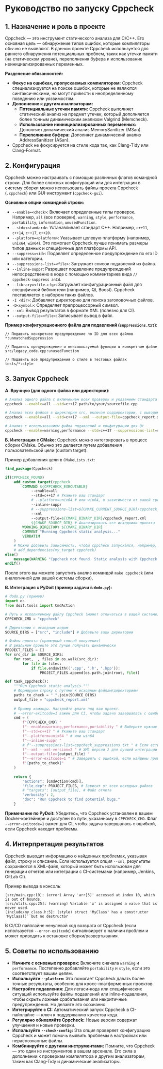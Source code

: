 # Руководство по запуску Cppcheck

## 1. Назначение и роль в проекте

Cppcheck — это инструмент статического анализа для C/C++. Его основная цель — обнаружение типов ошибок, которые компиляторы обычно не выявляют. В данном проекте Cppcheck используется для раннего обнаружения потенциальных проблем, таких как утечки памяти (на статическом уровне), переполнения буфера и использование неинициализированных переменных.

**Разделение обязанностей:**
- **Фокус на ошибках, пропускаемых компилятором:** Cppcheck специализируется на поиске ошибок, которые не являются синтаксическими, но могут привести к неопределенному поведению или уязвимостям.
- **Дополнение к другим анализаторам:**
    - **Потенциальные утечки памяти:** Cppcheck выполняет статический анализ на предмет утечек, который дополняется более точным динамическим анализом Valgrind (Memcheck).
    - **Использование неинициализированных переменных:** Дополняет динамический анализ MemorySanitizer (MSan).
    - **Переполнение буфера:** Дополняет динамический анализ AddressSanitizer (ASan).
- Cppcheck не фокусируется на стиле кода так, как Clang-Tidy или Clang-Format.

## 2. Конфигурация

Cppcheck можно настраивать с помощью различных флагов командной строки. Для более сложных конфигураций или для интеграции в систему сборки можно использовать файлы проекта Cppcheck (`.cppcheck`) или GUI-инструмент (`cppcheck-gui`).

**Основные опции командной строки:**
- `--enable=<check>`: Включает определенные типы проверок. Например, `all` (все проверки), `warning`, `style`, `performance`, `portability`, `information`, `unusedFunction`.
- `--std=<standard>`: Устанавливает стандарт C++. Например, `c++11`, `c++14`, `c++17`, `c++20`.
- `--platform=<platform>`: Указывает целевую платформу (например, `unix64`, `win64`). Это помогает Cppcheck лучше понимать размеры типов данных и специфичные для платформы API.
- `--suppress=<id>`: Подавляет определенное предупреждение по его ID или категории.
- `--suppressions-list=<file>`: Загружает список подавлений из файла.
- `--inline-suppr`: Разрешает подавление предупреждений непосредственно в коде с помощью комментариев вида `// cppcheck-suppress anId`.
- `--library=<file.cfg>`: Загружает конфигурационный файл для специфичной библиотеки (например, Qt, Boost). Cppcheck поставляется с набором таких файлов.
- `-I <dir>`: Добавляет директорию для поиска заголовочных файлов.
- `-D<symbol>`: Определяет препроцессорный символ.
- `--xml`: Вывод результатов в формате XML (полезно для CI).
- `--output-file=<file>`: Записывает вывод в файл.

**Пример конфигурационного файла для подавлений (`suppressions.txt`):**
```
// Подавить конкретное предупреждение по ID для всех файлов
*:unmatchedSuppression

// Подавить предупреждение о неиспользуемой функции в конкретном файле
src/legacy_code.cpp:unusedFunction

// Подавить все предупреждения о стиле в тестовых файлах
tests/*:style
```

## 3. Запуск Cppcheck

**А. Вручную (для одного файла или директории):**
```bash
# Анализ одного файла с включением всех проверок и указанием стандарта C++17
cppcheck --enable=all --std=c++17 path/to/your/sourcefile.cpp

# Анализ всех файлов в директории src, включая поддиректории, с выводом в XML
cppcheck --enable=all --std=c++17 --xml --output-file=cppcheck_report.xml src/

# Анализ с использованием файла подавлений и конфигурации для Qt
cppcheck --enable=warning,performance --std=c++17 --suppressions-list=suppressions.txt --library=qt.cfg src/
```

**Б. Интеграция с CMake:**
Cppcheck можно интегрировать в процесс сборки CMake. Обычно это делается путем добавления пользовательской цели (custom target).

Пример добавления цели в `CMakeLists.txt`:
```cmake
find_package(Cppcheck)

if(CPPCHECK_FOUND)
    add_custom_target(cppcheck
        COMMAND ${CPPCHECK_EXECUTABLE}
            --enable=all
            --std=c++17 # Укажите ваш стандарт
            # --platform=unix64 # или win64, в зависимости от вашей среды Docker
            --inline-suppr
            # --suppressions-list=${CMAKE_CURRENT_SOURCE_DIR}/cppcheck_suppressions.txt # Если есть файл подавлений
            --xml
            --output-file=${CMAKE_BINARY_DIR}/cppcheck_report.xml
            ${CMAKE_SOURCE_DIR} # Анализировать все исходники проекта
        WORKING_DIRECTORY ${CMAKE_BINARY_DIR}
        COMMENT "Running Cppcheck static analysis..."
        VERBATIM
    )
    # Можно добавить зависимость, чтобы cppcheck запускался, например, после сборки
    # add_dependencies(my_target cppcheck)
else()
    message(WARNING "Cppcheck not found. Static analysis with Cppcheck will be skipped.")
endif()
```
После этого вы можете запустить анализ командой `make cppcheck` (или аналогичной для вашей системы сборки).

**В. Интеграция с PyDoit (пример задачи в `dodo.py`):**
```python
# dodo.py (пример)
import os
from doit.tools import CmdAction

# Путь к исполняемому файлу Cppcheck (может отличаться в вашей системе)
CPPCHECK_CMD = "cppcheck"

# Директории с исходным кодом
SOURCE_DIRS = ["src", "include"] # Добавьте ваши директории

# Файлы проекта (примерный способ получения)
# В реальном проекте это лучше получать динамически
PROJECT_FILES = []
for src_dir in SOURCE_DIRS:
    for root, _, files in os.walk(src_dir):
        for file in files:
            if file.endswith(('.cpp', '.h', '.hpp')):
                PROJECT_FILES.append(os.path.join(root, file))

def task_cppcheck():
    """Run Cppcheck static analysis."""
    # Формируем строку с путями к исходным файлам/директориям
    paths_to_check = " ".join(SOURCE_DIRS)
    output_file = "cppcheck_report.xml"
    
    # Пример команды. Настройте флаги под ваш проект.
    # --error-exitcode=1 важен для CI, чтобы задача завершалась с ошибкой при наличии проблем
    cmd = (
        f"{CPPCHECK_CMD} "
        f"--enable=warning,performance,portability " # Выберите нужные проверки
        f"--std=c++17 " # Укажите ваш стандарт
        f"--platform=unix64 " # или win64
        f"--inline-suppr "
        # f"--suppressions-list=cppcheck_suppressions.txt " # Если есть файл подавлений
        f"--xml --xml-version=2 " # XML версии 2 для лучшей интеграции с CI инструментами
        f"--output-file={output_file} "
        f"--error-exitcode=1 " # Завершить с ошибкой, если найдены проблемы
        f"{paths_to_check}"
    )
    
    return {
        "actions": [CmdAction(cmd)],
        "file_dep": PROJECT_FILES, # Зависит от всех исходных файлов
        # "targets": [output_file], # Файл отчета
        "verbosity": 2,
        "doc": "Run Cppcheck to find potential bugs."
    }

```
**Примечание по PyDoit:** Убедитесь, что Cppcheck установлен в вашем Docker-контейнере и доступен по пути, указанному в `CPPCHECK_CMD`. Флаг `--error-exitcode=1` важен для CI, чтобы задача завершалась с ошибкой, если Cppcheck находит проблемы.

## 4. Интерпретация результатов

Cppcheck выводит информацию о найденных проблемах, указывая файл, строку и описание. Если используется опция `--xml`, результаты сохраняются в XML-файл, который может быть использован для генерации отчетов или интеграции с CI-системами (например, Jenkins, GitLab CI).

Пример вывода в консоль:
```
[src/main.cpp:10]: (error) Array 'arr[5]' accessed at index 10, which is out of bounds.
[src/utils.cpp:25]: (warning) Variable 'x' is assigned a value that is never used.
[include/my_class.h:5]: (style) struct 'MyClass' has a constructor 'MyClass()' but no destructor
```

В CI/CD пайплайне ненулевой код возврата от Cppcheck (если используется `--error-exitcode`) сигнализирует о наличии проблем и может приводить к остановке сборки/развертывания.

## 5. Советы по использованию

- **Начните с основных проверок:** Включите сначала `warning` и `performance`. Постепенно добавляйте `portability` и `style`, если это соответствует вашим целям.
- **Используйте `--platform`:** Это помогает Cppcheck давать более точные результаты, особенно для кросс-платформенных проектов.
- **Настройте подавления:** Для легаси-кода или специфических ситуаций используйте файлы подавлений или inline-подавления, чтобы скрыть ложные срабатывания или некритичные предупреждения. Но делайте это осознанно.
- **Интегрируйте с CI:** Автоматический запуск Cppcheck в CI-пайплайне — ключ к поддержанию качества кода.
- **Регулярно обновляйте Cppcheck:** Новые версии содержат улучшения и новые проверки.
- **Используйте `--check-config`:** Эта опция проверяет конфигурацию Cppcheck и может помочь выявить проблемы в настройках или нераспознанные файлы.
- **Комбинируйте с другими инструментами:** Помните, что Cppcheck — это один из инструментов в вашем арсенале. Его сила в дополнении к проверкам компилятора и другим анализаторам, таким как Clang-Tidy и динамические анализаторы.